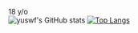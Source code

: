 18 y/o
\
![yuswf's GitHub stats](https://github-readme-stats.vercel.app/api?username=yuswf&show_icons=true&theme=dracula)
[![Top Langs](https://github-readme-stats.vercel.app/api/top-langs/?username=yuswf&layout=compact&theme=dark)](https://github.com/yuswf/github-readme-stats)
